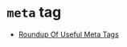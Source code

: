 `meta` tag
==========




- [Roundup Of Useful Meta Tags](http://callmenick.com/post/roundup-useful-meta-tags)
